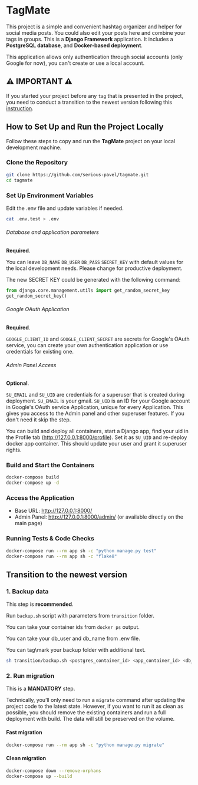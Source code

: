 # TagMate

This project is a simple and convenient hashtag organizer and helper for social media posts. You could also edit your posts here and combine your tags in groups. This is
a **Django Framework** application. It includes a **PostgreSQL database**, and **Docker-based deployment**.

This application allows only authentication through social accounts (only Google for now), you can't create or use a local account.

## ⚠️ IMPORTANT ⚠️

If you started your project before any `tag` that is presented in the project, you need to conduct a transition to the newest version following this [instruction](#transition-to-the-newest-version).

## How to Set Up and Run the Project Locally

Follow these steps to copy and run the **TagMate** project on your local development machine.

### Clone the Repository

```sh
git clone https://github.com/serious-pavel/tagmate.git
cd tagmate
```
### Set Up Environment Variables
Edit the .env file and update variables if needed.
```sh
cat .env.test > .env
```
###### Database and application parameters
**Required**.

You can leave `DB_NAME` `DB_USER` `DB_PASS` `SECRET_KEY` with default values for the local development needs. Please change for productive deployment.

The new SECRET KEY could be generated with the following command:

```python
from django.core.management.utils import get_random_secret_key  
get_random_secret_key()
```
###### Google OAuth Application
**Required**.

`GOOGLE_CLIENT_ID` and `GOOGLE_CLIENT_SECRET` are secrets for Google's OAuth service, you can create your own authentication application or use credentials for existing one.
###### Admin Panel Access
**Optional**.

`SU_EMAIL` and `SU_UID` are credentials for a superuser that is created during deployment.
`SU_EMAIL` is your gmail. `SU_UID` is an ID for your Google account in Google's OAuth service Application, unique for every Application.
This gives you access to the Admin panel and other superuser features. If you don't need it skip the step.

You can build and deploy all containers, start a Django app, find your uid in the Profile tab (http://127.0.0.1:8000/profile). Set it as `SU_UID` and re-deploy docker app container. This should update your user and grant it superuser rights.

### Build and Start the Containers
```sh
docker-compose build
docker-compose up -d
```
### Access the Application
 - Base URL: http://127.0.0.1:8000/
 - Admin Panel: http://127.0.0.1:8000/admin/ (or available directly on the main page)
### Running Tests & Code Checks
```sh
docker-compose run --rm app sh -c "python manage.py test"
docker-compose run --rm app sh -c "flake8"
```
## Transition to the newest version

### 1. Backup data

This step is **recommended**.

Run `backup.sh` script with parameters from `transition` folder.

You can take your container ids from `docker ps` output.

You can take your db_user and db_name from .env file.

You can tag\mark your backup folder with additional text.

```bash
sh transition/backup.sh <postgres_container_id> <app_container_id> <db_user> <db_name> [tag/mark]
```

### 2. Run migration

This is a **MANDATORY** step.

Technically, you’ll only need to run a `migrate` command after updating the project code to the latest state. However, if you want to run it as clean as possible, you should remove the existing containers and run a full deployment with build. The data will still be preserved on the volume.

#### Fast migration

```bash
docker-compose run --rm app sh -c "python manage.py migrate"
```

#### Clean migration

```bash
docker-compose down --remove-orphans
docker-compose up --build
```
